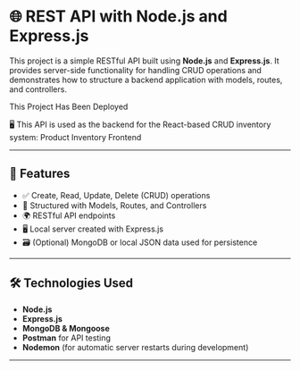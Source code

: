# 🌐 REST API with Node.js and Express.js

This project is a simple RESTful API built using **Node.js** and **Express.js**. It provides server-side functionality for handling CRUD operations and demonstrates how to structure a backend application with models, routes, and controllers.

This Project Has Been Deployed

🖥️ This API is used as the backend for the React-based CRUD inventory system: Product Inventory Frontend

---

## 🚀 Features

- ✅ Create, Read, Update, Delete (CRUD) operations
- 🧱 Structured with Models, Routes, and Controllers
- 🌍 RESTful API endpoints
- 🖥️ Local server created with Express.js
- 🗃️ (Optional) MongoDB or local JSON data used for persistence

---

## 🛠️ Technologies Used

- **Node.js**
- **Express.js**
- **MongoDB & Mongoose** 
- **Postman** for API testing
- **Nodemon** (for automatic server restarts during development)

---

